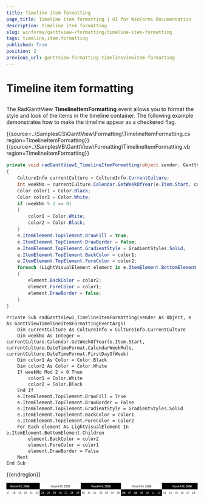 ```yaml
---
title: Timeline item formatting
page_title: Timeline item formatting | UI for WinForms Documentation
description: Timeline item formatting
slug: winforms/ganttview-/formatting/timeline-item-formatting
tags: timeline,item,formatting
published: True
position: 2
previous_url: ganttview-formatting-timelineviewitem-formatting
---
```


# Timeline item formatting
 
## 

The RadGanttView __TimelineItemFormatting__ event allows you to format the style and look of the items in the timeline container. The following example demonstrates how to make the timeline appear as a checkered flag.
         
{{source=..\SamplesCS\GanttView\Formatting\TimelineItemFormatting.cs region=TimelineItemFormatting}} 
{{source=..\SamplesVB\GanttView\Formatting\TimelineItemFormatting.vb region=TimelineItemFormatting}} 

````C#
private void radGanttView1_TimelineItemFormatting(object sender, GanttViewTimelineItemFormattingEventArgs e)
{
    CultureInfo currentCulture = CultureInfo.CurrentCulture;
    int weekNo = currentCulture.Calendar.GetWeekOfYear(e.Item.Start, currentCulture.DateTimeFormat.CalendarWeekRule, currentCulture.DateTimeFormat.FirstDayOfWeek);
    Color color1 = Color.Black;
    Color color2 = Color.White;
    if (weekNo % 2 == 0)
    {
        color1 = Color.White;
        color2 = Color.Black;
    }
    e.ItemElement.TopElement.DrawFill = true;
    e.ItemElement.TopElement.DrawBorder = false;
    e.ItemElement.TopElement.GradientStyle = GradientStyles.Solid;
    e.ItemElement.TopElement.BackColor = color1;
    e.ItemElement.TopElement.ForeColor = color2;
    foreach (LightVisualElement element in e.ItemElement.BottomElement.Children)
    {
        element.BackColor = color2;
        element.ForeColor = color1;
        element.DrawBorder = false;
    }
}

````
````VB.NET
Private Sub radGanttView1_TimelineItemFormatting(sender As Object, e As GanttViewTimelineItemFormattingEventArgs)
    Dim currentCulture As CultureInfo = CultureInfo.CurrentCulture
    Dim weekNo As Integer = currentCulture.Calendar.GetWeekOfYear(e.Item.Start, currentCulture.DateTimeFormat.CalendarWeekRule, currentCulture.DateTimeFormat.FirstDayOfWeek)
    Dim color1 As Color = Color.Black
    Dim color2 As Color = Color.White
    If weekNo Mod 2 = 0 Then
        color1 = Color.White
        color2 = Color.Black
    End If
    e.ItemElement.TopElement.DrawFill = True
    e.ItemElement.TopElement.DrawBorder = False
    e.ItemElement.TopElement.GradientStyle = GradientStyles.Solid
    e.ItemElement.TopElement.BackColor = color1
    e.ItemElement.TopElement.ForeColor = color2
    For Each element As LightVisualElement In e.ItemElement.BottomElement.Children
        element.BackColor = color2
        element.ForeColor = color1
        element.DrawBorder = False
    Next
End Sub

````

{{endregion}} 


![ganttview-formatting-timelineviewitem-formatting 001](images/ganttview-formatting-timelineviewitem-formatting001.png)
